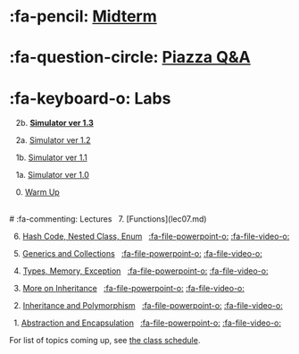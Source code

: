 # :fa-pencil: [Midterm](midterm.md)

# :fa-question-circle: [Piazza Q&A](https://piazza.com/class/jcaaskvbs754wh)

# :fa-keyboard-o: Labs

&nbsp;&nbsp; 2b. [**Simulator ver 1.3**](lab2b.md)

&nbsp;&nbsp; 2a. [Simulator ver 1.2](lab2a.md)

&nbsp;&nbsp; 1b. [Simulator ver 1.1](lab1b.md)

&nbsp;&nbsp; 1a. [Simulator ver 1.0](lab1a.md)

&nbsp;&nbsp; 0. [Warm Up](lab0.md)

<br>
# :fa-commenting: Lectures
&nbsp;&nbsp;7. [Functions](lec07.md) 

&nbsp;&nbsp;6. [Hash Code, Nested Class, Enum](lec06.md) &nbsp;&nbsp;[:fa-file-powerpoint-o:](https://www.comp.nus.edu.sg/~cs2030/1718-s2/cs2030-lec06.pdf) [:fa-file-video-o:](https://vimeo.com/257099007)

&nbsp;&nbsp;5. [Generics and Collections](lec05.md) &nbsp;&nbsp;[:fa-file-powerpoint-o:](https://www.comp.nus.edu.sg/~cs2030/1718-s2/cs2030-lec05.pdf) [:fa-file-video-o:](https://vimeo.com/255840375)

&nbsp;&nbsp;4. [Types, Memory, Exception](lec04.md) &nbsp;&nbsp;[:fa-file-powerpoint-o:](https://www.comp.nus.edu.sg/~cs2030/1718-s2/cs2030-lec04.pdf) [:fa-file-video-o:](https://vimeo.com/254977762)

&nbsp;&nbsp;3. [More on Inheritance](lec03.md) &nbsp;&nbsp;[:fa-file-powerpoint-o:](https://www.comp.nus.edu.sg/~cs2030/1718-s2/cs2030-lec03.pdf) [:fa-file-video-o:](https://vimeo.com/253957708)

&nbsp;&nbsp;2. [Inheritance and Polymorphism](lec02.md) &nbsp;&nbsp;[:fa-file-powerpoint-o:](https://www.comp.nus.edu.sg/~cs2030/1718-s2/cs2030-lec02.pdf) [:fa-file-video-o:](https://vimeo.com/252845876)

&nbsp;&nbsp;1. [Abstraction and Encapsulation](lec01.md) &nbsp;&nbsp;[:fa-file-powerpoint-o:](https://www.comp.nus.edu.sg/~cs2030/1718-s2/cs2030-lec01.pdf) [:fa-file-video-o:](https://vimeo.com/251766531)

For list of topics coming up, see [the class schedule](schedule.md).
